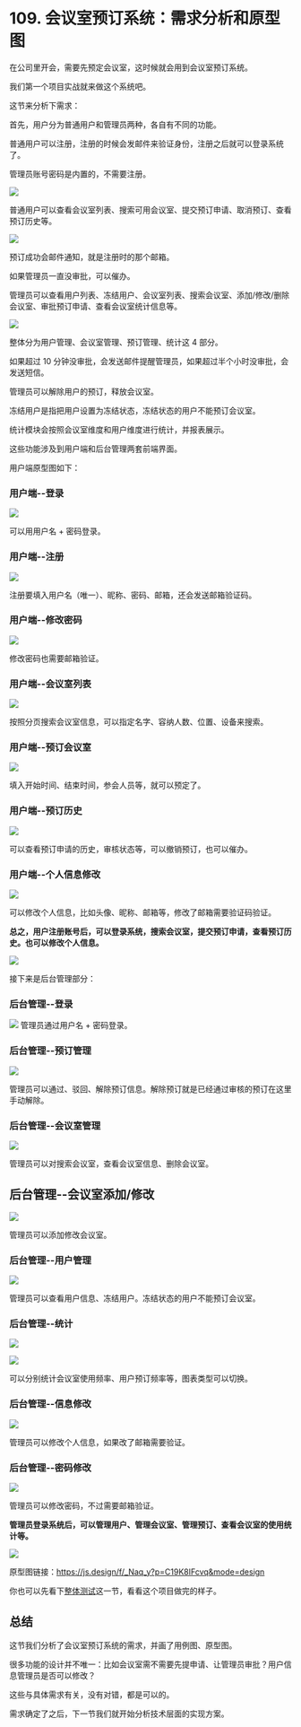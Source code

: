 # 109. 会议室预订系统：需求分析和原型图

在公司里开会，需要先预定会议室，这时候就会用到会议室预订系统。

我们第一个项目实战就来做这个系统吧。

这节来分析下需求：

首先，用户分为普通用户和管理员两种，各自有不同的功能。

普通用户可以注册，注册的时候会发邮件来验证身份，注册之后就可以登录系统了。

管理员账号密码是内置的，不需要注册。

![](./images/fe6b3ef4922fedaf6b8444884bedfc05.png )

普通用户可以查看会议室列表、搜索可用会议室、提交预订申请、取消预订、查看预订历史等。

![](./images/285c71b22fd297abff66920fe4a4deb8.png )

预订成功会邮件通知，就是注册时的那个邮箱。

如果管理员一直没审批，可以催办。

管理员可以查看用户列表、冻结用户、会议室列表、搜索会议室、添加/修改/删除会议室、审批预订申请、查看会议室统计信息等。

![](./images/963758183888776a6aabb025e43da4b4.png )

整体分为用户管理、会议室管理、预订管理、统计这 4 部分。

如果超过 10 分钟没审批，会发送邮件提醒管理员，如果超过半个小时没审批，会发送短信。

管理员可以解除用户的预订，释放会议室。

冻结用户是指把用户设置为冻结状态，冻结状态的用户不能预订会议室。

统计模块会按照会议室维度和用户维度进行统计，并报表展示。

这些功能涉及到用户端和后台管理两套前端界面。

用户端原型图如下：

### 用户端--登录

![](./images/35404b4070e63768260d60d73b809f7a.png )

可以用用户名 + 密码登录。

### 用户端--注册

![](./images/fe97a6b3f85ba4f62734930dbd4a077e.png )

注册要填入用户名（唯一）、昵称、密码、邮箱，还会发送邮箱验证码。

### 用户端--修改密码

![](./images/914f03c4c6b58475779bc81e1ed3a9ef.png )

修改密码也需要邮箱验证。

### 用户端--会议室列表

![](./images/95e2079f87c5acab35118f5df84615e7.png )

按照分页搜索会议室信息，可以指定名字、容纳人数、位置、设备来搜索。

### 用户端--预订会议室

![](./images/b4b5ee12f502e146a56e72ddceceda98.png )

填入开始时间、结束时间，参会人员等，就可以预定了。

### 用户端--预订历史

![](./images/3fbaa56a3cabd847d82206a5d212ec67.png )

可以查看预订申请的历史，审核状态等，可以撤销预订，也可以催办。

### 用户端--个人信息修改

![](./images/7efef498f3ba0c8e1d4be8bec89f805e.png )

可以修改个人信息，比如头像、昵称、邮箱等，修改了邮箱需要验证码验证。

**总之，用户注册账号后，可以登录系统，搜索会议室，提交预订申请，查看预订历史。也可以修改个人信息。**

![](./images/c9a8bbcc7c9ecad0852d9c4f88d711e5.png )

接下来是后台管理部分：

### 后台管理--登录

![](./images/8825dda71b046f098f6957a19c921f4e.png )
管理员通过用户名 + 密码登录。

### 后台管理--预订管理

![](./images/2c54de9e479b509b672bbff6108542e1.png )

管理员可以通过、驳回、解除预订信息。解除预订就是已经通过审核的预订在这里手动解除。

### 后台管理--会议室管理

![](./images/ca71228e6bd7b28042f1a1d4831aac94.png )

管理员可以对搜索会议室，查看会议室信息、删除会议室。

## 后台管理--会议室添加/修改

![](./images/0531a016d87bef6d5c39d04c9ac21096.png )

管理员可以添加修改会议室。


### 后台管理--用户管理

![](./images/1f3dddde513383ddf1db61a36bd52217.png )

管理员可以查看用户信息、冻结用户。冻结状态的用户不能预订会议室。

### 后台管理--统计

![](./images/15dfd9187d64608884f44c6d67f710cf.png )

![](./images/09dc026f395d36dc23437d71f2134748.png )

可以分别统计会议室使用频率、用户预订频率等，图表类型可以切换。

### 后台管理--信息修改
 
![](./images/a054b68624f93590feb707cc7728f078.png )

管理员可以修改个人信息，如果改了邮箱需要验证。

### 后台管理--密码修改

![](./images/1d561c2fcd8aa892cd4ea3f0373ca87c.png )

管理员可以修改密码，不过需要邮箱验证。

**管理员登录系统后，可以管理用户、管理会议室、管理预订、查看会议室的使用统计等。**

![](./images/a49a38b6b97aa73e01d8d5dbb566c839.png )

原型图链接：https://js.design/f/_Naq_y?p=C19K8IFcvq&mode=design

你也可以先看下[整体测试](https://juejin.cn/book/7226988578700525605/section/7389175417796001792)这一节，看看这个项目做完的样子。

## 总结

这节我们分析了会议室预订系统的需求，并画了用例图、原型图。

很多功能的设计并不唯一：比如会议室需不需要先提申请、让管理员审批？用户信息管理员是否可以修改？

这些与具体需求有关，没有对错，都是可以的。

需求确定了之后，下一节我们就开始分析技术层面的实现方案。
